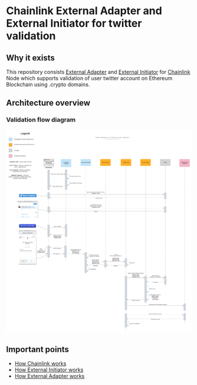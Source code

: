 # Chainlink External Adapter and External Initiator for twitter validation

## Why it exists
This repository consists [External Adapter](https://docs.chain.link/docs/external-adapters) and 
[External Initiator](https://docs.chain.link/docs/initiators#external) for [Chainlink](https://chain.link) Node which supports validation of 
user twitter account on Ethereum Blockchain using .crypto domains. 

## Architecture overview
### Validation flow diagram
![Twitter Validation Flow](./documentation/diagrams/twitter-validation-flow.png)

## Important points
* [How Chainlink works](https://www.kaleido.io/blockchain-blog/how-chainlink-works-under-the-covers)    
* [How External Initiator works](https://medium.com/secure-data-links/chainlink-external-initiators-e8c49ff885b3)  
* [How External Adapter works](https://medium.com/chainlink/chainlink-external-adapters-e9f99cd6cb62)  

